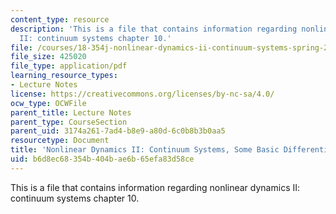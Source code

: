 ```yaml
---
content_type: resource
description: 'This is a file that contains information regarding nonlinear dynamics
  II: continuum systems chapter 10.'
file: /courses/18-354j-nonlinear-dynamics-ii-continuum-systems-spring-2015/b6d8ec68354b404bae6b65efa83d58ce_MIT18_354JS15_Ch10.pdf
file_size: 425020
file_type: application/pdf
learning_resource_types:
- Lecture Notes
license: https://creativecommons.org/licenses/by-nc-sa/4.0/
ocw_type: OCWFile
parent_title: Lecture Notes
parent_type: CourseSection
parent_uid: 3174a261-7ad4-b8e9-a80d-6c0b8b3b0aa5
resourcetype: Document
title: 'Nonlinear Dynamics II: Continuum Systems, Some Basic Differential Geometry'
uid: b6d8ec68-354b-404b-ae6b-65efa83d58ce
---
```

This is a file that contains information regarding nonlinear dynamics II: continuum systems chapter 10.